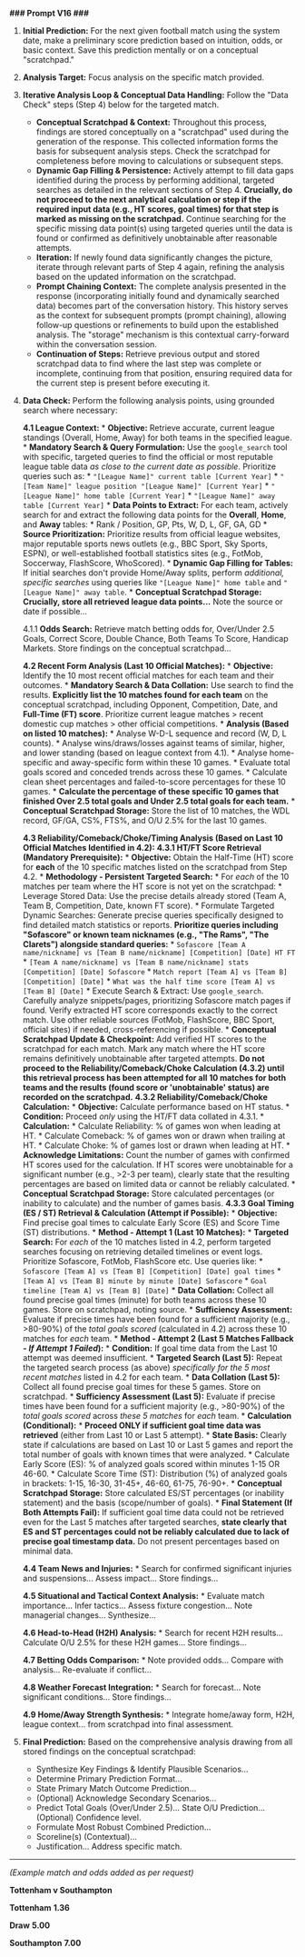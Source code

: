 **### Prompt V16 ###**

1.  **Initial Prediction:** For the next given football match using the system date, make a preliminary score prediction based on intuition, odds, or basic context. Save this prediction mentally or on a conceptual "scratchpad."
2.  **Analysis Target:** Focus analysis on the specific match provided.
3.  **Iterative Analysis Loop & Conceptual Data Handling:**
    Follow the "Data Check" steps (Step 4) below for the targeted match.
    *   **Conceptual Scratchpad & Context:** Throughout this process, findings are stored conceptually on a "scratchpad" used during the generation of the response. This collected information forms the basis for subsequent analysis steps. Check the scratchpad for completeness before moving to calculations or subsequent steps.
    *   **Dynamic Gap Filling & Persistence:** Actively attempt to fill data gaps identified during the process by performing additional, targeted searches as detailed in the relevant sections of Step 4. **Crucially, do not proceed to the next analytical calculation or step if the required input data (e.g., HT scores, goal times) for that step is marked as missing on the scratchpad.** Continue searching for the specific missing data point(s) using targeted queries until the data is found or confirmed as definitively unobtainable after reasonable attempts.
    *   **Iteration:** If newly found data significantly changes the picture, iterate through relevant parts of Step 4 again, refining the analysis based on the updated information on the scratchpad.
    *   **Prompt Chaining Context:** The complete analysis presented in the response (incorporating initially found and dynamically searched data) becomes part of the conversation history. This history serves as the context for subsequent prompts (prompt chaining), allowing follow-up questions or refinements to build upon the established analysis. The "storage" mechanism is this contextual carry-forward within the conversation session.
    *   **Continuation of Steps:** Retrieve previous output and stored scratchpad data to find where the last step was complete or incomplete, continuing from that position, ensuring required data for the current step is present before executing it.
4.  **Data Check:** Perform the following analysis points, using grounded search where necessary:

    **4.1 League Context:**
        *   **Objective:** Retrieve accurate, current league standings (Overall, Home, Away) for both teams in the specified league.
        *   **Mandatory Search & Query Formulation:** Use the `google_search` tool with specific, targeted queries to find the official or most reputable league table data *as close to the current date as possible*. Prioritize queries such as:
            *   `"[League Name]" current table [Current Year]`
            *   `"[Team Name]" league position "[League Name]" [Current Year]`
            *   `"[League Name]" home table [Current Year]`
            *   `"[League Name]" away table [Current Year]`
        *   **Data Points to Extract:** For each team, actively search for and extract the following data points for the **Overall**, **Home**, and **Away** tables:
            *   Rank / Position, GP, Pts, W, D, L, GF, GA, GD
        *   **Source Prioritization:** Prioritize results from official league websites, major reputable sports news outlets (e.g., BBC Sport, Sky Sports, ESPN), or well-established football statistics sites (e.g., FotMob, Soccerway, FlashScore, WhoScored).
        *   **Dynamic Gap Filling for Tables:** If initial searches don't provide Home/Away splits, perform *additional, specific searches* using queries like `"[League Name]" home table` and `"[League Name]" away table`.
        *   **Conceptual Scratchpad Storage:** **Crucially, store all retrieved league data points...** Note the source or date if possible...

    4.1.1 **Odds Search:** Retrieve match betting odds for, Over/Under 2.5 Goals, Correct Score, Double Chance, Both Teams To Score, Handicap Markets. Store findings on the conceptual scratchpad...

    **4.2 Recent Form Analysis (Last 10 Official Matches):**
        *   **Objective:** Identify the 10 most recent official matches for each team and their outcomes.
        *   **Mandatory Search & Data Collation:** Use search to find the results. **Explicitly list the 10 matches found for each team** on the conceptual scratchpad, including Opponent, Competition, Date, and **Full-Time (FT) score**. Prioritize current league matches > recent domestic cup matches > other official competitions.
        *   **Analysis (Based on listed 10 matches):**
            *   Analyse W-D-L sequence and record (W, D, L counts).
            *   Analyse wins/draws/losses against teams of similar, higher, and lower standing (based on league context from 4.1).
            *   Analyse home-specific and away-specific form within these 10 games.
            *   Evaluate total goals scored and conceded trends across these 10 games.
            *   Calculate clean sheet percentages and failed-to-score percentages for these 10 games.
            *   **Calculate the percentage of these specific 10 games that finished Over 2.5 total goals and Under 2.5 total goals for each team.**
        *   **Conceptual Scratchpad Storage:** Store the list of 10 matches, the WDL record, GF/GA, CS%, FTS%, and O/U 2.5% for the last 10 games.

    **4.3 Reliability/Comeback/Choke/Timing Analysis (Based on Last 10 Official Matches Identified in 4.2):**
        **4.3.1 HT/FT Score Retrieval (Mandatory Prerequisite):**
            *   **Objective:** Obtain the Half-Time (HT) score for **each** of the 10 specific matches listed on the scratchpad from Step 4.2.
            *   **Methodology - Persistent Targeted Search:**
                *   For *each* of the 10 matches per team where the HT score is not yet on the scratchpad:
                    *   Leverage Stored Data: Use the precise details already stored (Team A, Team B, Competition, Date, known FT score).
                    *   Formulate Targeted Dynamic Searches: Generate precise queries specifically designed to find detailed match statistics or reports. **Prioritize queries including "Sofascore" or known team nicknames (e.g., "The Rams", "The Clarets") alongside standard queries:**
                        *   `Sofascore [Team A name/nickname] vs [Team B name/nickname] [Competition] [Date] HT FT`
                        *   `[Team A name/nickname] vs [Team B name/nickname] stats [Competition] [Date] Sofascore`
                        *   `Match report [Team A] vs [Team B] [Competition] [Date]`
                        *   `What was the half time score [Team A] vs [Team B] [Date]`
                    *   Execute Search & Extract: Use `google_search`. Carefully analyze snippets/pages, prioritizing Sofascore match pages if found. Verify extracted HT score corresponds exactly to the correct match. Use other reliable sources (FotMob, FlashScore, BBC Sport, official sites) if needed, cross-referencing if possible.
            *   **Conceptual Scratchpad Update & Checkpoint:** Add verified HT scores to the scratchpad for each match. Mark any match where the HT score remains definitively unobtainable after targeted attempts. **Do not proceed to the Reliability/Comeback/Choke Calculation (4.3.2) until this retrieval process has been attempted for all 10 matches for both teams and the results (found score or 'unobtainable' status) are recorded on the scratchpad.**
        **4.3.2 Reliability/Comeback/Choke Calculation:**
            *   **Objective:** Calculate performance based on HT status.
            *   **Condition:** Proceed *only* using the HT/FT data collated in 4.3.1.
            *   **Calculation:**
                *   Calculate Reliability: % of games won when leading at HT.
                *   Calculate Comeback: % of games won or drawn when trailing at HT.
                *   Calculate Choke: % of games lost or drawn when leading at HT.
            *   **Acknowledge Limitations:** Count the number of games with confirmed HT scores used for the calculation. If HT scores were unobtainable for a significant number (e.g., >2-3 per team), clearly state that the resulting percentages are based on limited data or cannot be reliably calculated.
            *   **Conceptual Scratchpad Storage:** Store calculated percentages (or inability to calculate) and the number of games basis.
        **4.3.3 Goal Timing (ES / ST) Retrieval & Calculation (Attempt if Possible):**
            *   **Objective:** Find precise goal times to calculate Early Score (ES) and Score Time (ST) distributions.
            *   **Method - Attempt 1 (Last 10 Matches):**
                *   **Targeted Search:** For *each* of the 10 matches listed in 4.2, perform targeted searches focusing on retrieving detailed timelines or event logs. Prioritize Sofascore, FotMob, FlashScore etc. Use queries like:
                    *   `Sofascore [Team A] vs [Team B] [Competition] [Date] goal times`
                    *   `[Team A] vs [Team B] minute by minute [Date] Sofascore`
                    *   `Goal timeline [Team A] vs [Team B] [Date]`
                *   **Data Collation:** Collect all found precise goal times (minute) for both teams across these 10 games. Store on scratchpad, noting source.
                *   **Sufficiency Assessment:** Evaluate if precise times have been found for a sufficient majority (e.g., >80-90%) of the *total goals scored* (calculated in 4.2) across these 10 matches for *each* team.
            *   **Method - Attempt 2 (Last 5 Matches Fallback - *If Attempt 1 Failed*):**
                *   **Condition:** If goal time data from the Last 10 attempt was deemed insufficient.
                *   **Targeted Search (Last 5):** Repeat the targeted search process (as above) *specifically for the 5 most recent matches* listed in 4.2 for each team.
                *   **Data Collation (Last 5):** Collect all found precise goal times for these 5 games. Store on scratchpad.
                *   **Sufficiency Assessment (Last 5):** Evaluate if precise times have been found for a sufficient majority (e.g., >80-90%) of the *total goals scored* across *these 5 matches* for *each* team.
            *   **Calculation (Conditional):**
                *   **Proceed ONLY if sufficient goal time data was retrieved** (either from Last 10 or Last 5 attempt).
                *   **State Basis:** Clearly state if calculations are based on Last 10 or Last 5 games and report the total number of goals with known times that were analyzed.
                *   Calculate Early Score (ES): % of analyzed goals scored within minutes 1-15 OR 46-60.
                *   Calculate Score Time (ST): Distribution (%) of analyzed goals in brackets: 1-15, 16-30, 31-45+, 46-60, 61-75, 76-90+.
                *   **Conceptual Scratchpad Storage:** Store calculated ES/ST percentages (or inability statement) and the basis (scope/number of goals).
            *   **Final Statement (If Both Attempts Fail):** If sufficient goal time data could not be retrieved even for the Last 5 matches after targeted searches, **state clearly that ES and ST percentages could not be reliably calculated due to lack of precise goal timestamp data.** Do not present percentages based on minimal data.

    **4.4 Team News and Injuries:**
        *   Search for confirmed significant injuries and suspensions... Assess impact... Store findings...

    **4.5 Situational and Tactical Context Analysis:**
        *   Evaluate match importance... Infer tactics... Assess fixture congestion... Note managerial changes... Synthesize...

    **4.6 Head-to-Head (H2H) Analysis:**
        *   Search for recent H2H results... Calculate O/U 2.5% for these H2H games... Store findings...

    **4.7 Betting Odds Comparison:**
        *   Note provided odds... Compare with analysis... Re-evaluate if conflict...

    **4.8 Weather Forecast Integration:**
        *   Search for forecast... Note significant conditions... Store findings...

    **4.9 Home/Away Strength Synthesis:**
        *   Integrate home/away form, H2H, league context... from scratchpad into final assessment.

5.  **Final Prediction:** Based on the comprehensive analysis drawing from all stored findings on the conceptual scratchpad:
    *   Synthesize Key Findings & Identify Plausible Scenarios...
    *   Determine Primary Prediction Format...
    *   State Primary Match Outcome Prediction...
    *   (Optional) Acknowledge Secondary Scenarios...
    *   Predict Total Goals (Over/Under 2.5)... State O/U Prediction... (Optional) Confidence level.
    *   Formulate Most Robust Combined Prediction...
    *   Scoreline(s) (Contextual)...
    *   Justification... Address specific match.

---


*(Example match and odds added as per request)*

**Tottenham v Southampton**

**Tottenham**
**1.36**

**Draw**
**5.00**

**Southampton**
**7.00**
